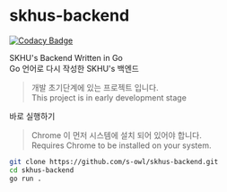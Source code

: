 # skhus-backend

[![Codacy Badge](https://api.codacy.com/project/badge/Grade/41514677725048c58b8a2ec79671e936)](https://app.codacy.com/app/s-owl/skhus-backend?utm_source=github.com&utm_medium=referral&utm_content=s-owl/skhus-backend&utm_campaign=Badge_Grade_Settings)

SKHU's Backend Written in Go  
Go 언어로 다시 작성한 SKHU's 백엔드

> 개발 초기단계에 있는 프로젝트 입니다.  
> This project is in early development stage

바로 실행하기
> Chrome 이 먼저 시스템에 설치 되어 있어야 합니다.  
> Requires Chrome to be installed on your system.
```bash
git clone https://github.com/s-owl/skhus-backend.git
cd skhus-backend
go run .
```
